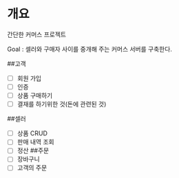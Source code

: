 # 개요
간단한 커머스 프로젝트

Goal : 셀러와 구매자 사이를 중개해 주는 커머스 서버를 구축한다.

##고객
  - [ ] 회원 가입
  - [ ] 인증
  - [ ] 상품 구매하기
  - [ ] 결재를 하기위한 것(돈에 관련된 것)
  
##셀러
  - [ ] 상품 CRUD
  - [ ] 판매 내역 조회
  - [ ] 정산
##주문
  - [ ] 장바구니
  - [ ] 고객의 주문
